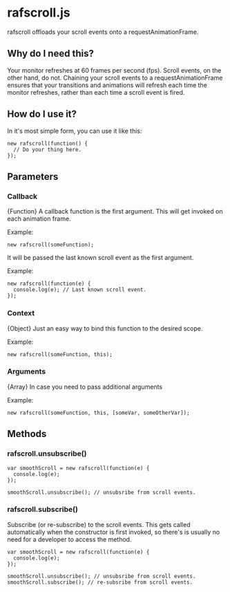 # rafscroll.js
rafscroll offloads your scroll events onto a requestAnimationFrame.

## Why do I need this?
Your monitor refreshes at 60 frames per second (fps). Scroll
events, on the other hand, do not. Chaining your scroll events to a
requestAnimationFrame ensures that your transitions and animations will refresh
each time the monitor refreshes, rather than each time a scroll event is fired.

## How do I use it?
In it's most simple form, you can use it like this:

    new rafscroll(function() {
      // Do your thing here.
    });

## Parameters

### Callback
{Function} A callback function is the first argument. This will get invoked on
each animation frame.

Example:

    new rafscroll(someFunction);

It will be passed the last known scroll event as the first
argument.

Example:

    new rafscroll(function(e) {
      console.log(e); // Last known scroll event.
    });

### Context
{Object} Just an easy way to bind this function to the desired scope.

Example:

    new rafscroll(someFunction, this);

### Arguments
{Array} In case you need to pass additional arguments

Example:

    new rafscroll(someFunction, this, [someVar, someOtherVar]);

## Methods

### rafscroll.unsubscribe()
    var smoothScroll = new rafscroll(function(e) {
      console.log(e);
    });

    smoothScroll.unsubscribe(); // unsubsribe from scroll events.

### rafscroll.subscribe()
Subscribe (or re-subscribe) to the scroll events. This gets called automatically
when the constructor is first invoked, so there's is usually no need for a
developer to access the method.

    var smoothScroll = new rafscroll(function(e) {
      console.log(e);
    });

    smoothScroll.unsubscribe(); // unsubsribe from scroll events.
    smoothScroll.subscribe(); // re-subsribe from scroll events.

